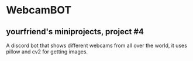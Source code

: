 # WebcamBOT

## yourfriend's miniprojects, project #4

A discord bot that shows different webcams from all over the world, it uses pillow and cv2 for getting images.
